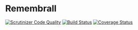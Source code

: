 # Remembrall
[![Scrutinizer Code Quality](https://scrutinizer-ci.com/g/klapuch/Remembrall/badges/quality-score.png?b=master)](https://scrutinizer-ci.com/g/klapuch/Remembrall/?branch=master) [![Build Status](https://travis-ci.org/klapuch/Remembrall.svg?branch=master)](https://travis-ci.org/klapuch/Remembrall) [![Coverage Status](https://coveralls.io/repos/github/klapuch/Remembrall/badge.svg?branch=master)](https://coveralls.io/github/klapuch/Remembrall?branch=master)
